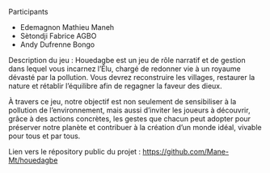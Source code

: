 Participants
 - Edemagnon Mathieu Maneh
 - Sètondji Fabrice AGBO
 - Andy Dufrenne Bongo

Description du jeu : 
Houedagbe est un jeu de rôle narratif et de gestion dans lequel vous incarnez l’Élu, chargé de redonner vie à un royaume dévasté par la pollution. Vous devrez reconstruire les villages, restaurer la nature et rétablir l’équilibre afin de regagner la faveur des dieux.

À travers ce jeu, notre objectif est non seulement de sensibiliser à la pollution de l’environnement, mais aussi d’inviter les joueurs à découvrir, grâce à des actions concrètes, les gestes que chacun peut adopter pour préserver notre planète et contribuer à la création d’un monde idéal, vivable pour tous et par tous.


Lien vers le répository public du projet : https://github.com/Mane-Mt/houedagbe
